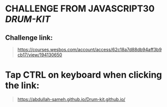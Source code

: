 # CHALLENGE FROM JAVASCRIPT30 *DRUM-KIT*
## Challenge link:
>https://courses.wesbos.com/account/access/62c18a7d88db94aff3b9cb17/view/194130650

# Tap CTRL on keyboard when clicking the link: 
> https://abdullah-sameh.github.io/Drum-kit.github.io/
